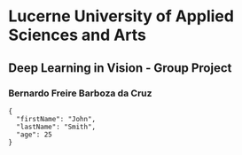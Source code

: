 # Lucerne University of Applied Sciences and Arts  
## Deep Learning in Vision - Group Project
### Bernardo Freire Barboza da Cruz

```
{
  "firstName": "John",
  "lastName": "Smith",
  "age": 25
}
```